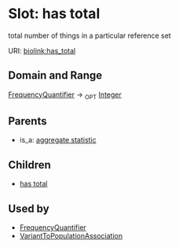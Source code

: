 
# Slot: has total


total number of things in a particular reference set

URI: [biolink:has_total](https://w3id.org/biolink/vocab/has_total)

## Domain and Range

[FrequencyQuantifier](FrequencyQuantifier.md) ->  <sub>OPT</sub> [Integer](Integer.md)

## Parents

 *  is_a: [aggregate statistic](aggregate_statistic.md)

## Children

 *  [has total](variant_to_population_association_has_total.md)

## Used by

 * [FrequencyQuantifier](FrequencyQuantifier.md)
 * [VariantToPopulationAssociation](VariantToPopulationAssociation.md)
